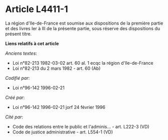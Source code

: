 # Article L4411-1

La région d'Ile-de-France est soumise aux dispositions de la première partie et des livres Ier à III de la présente partie,
sous réserve des dispositions du présent titre.

**Liens relatifs à cet article**

_Anciens textes_:

  - Loi n°82-213 1982-03-02 art. 60 al. 1 ecqc la région d'Ile-de-France
  - Loi n°82-213 du 2 mars 1982 - art. 60 (Ab)

_Codifié par_:

  - Loi n°96-142 1996-02-21

_Créé par_:

  - Loi n°96-142 1996-02-21 jorf 24 février 1996

_Cité par_:

  - Code des relations entre le public et l'adminis... - art. L222-3 (VD)
  - Code de justice administrative - art. L554-1 (VD)

